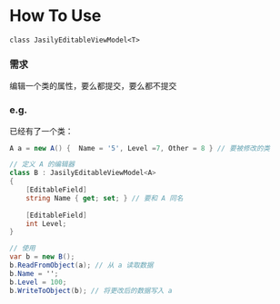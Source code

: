 # How To Use

`class JasilyEditableViewModel<T>`

### 需求

编辑一个类的属性，要么都提交，要么都不提交

### e.g.

已经有了一个类：

``` cs
A a = new A() {  Name = '5', Level =7, Other = 8 } // 要被修改的类

// 定义 A 的编辑器
class B : JasilyEditableViewModel<A>
{
    [EditableField]
    string Name { get; set; } // 要和 A 同名
    
    [EditableField]
    int Level;
}

// 使用
var b = new B();
b.ReadFromObject(a); // 从 a 读取数据
b.Name = '';
b.Level = 100;
b.WriteToObject(b); // 将更改后的数据写入 a
```

